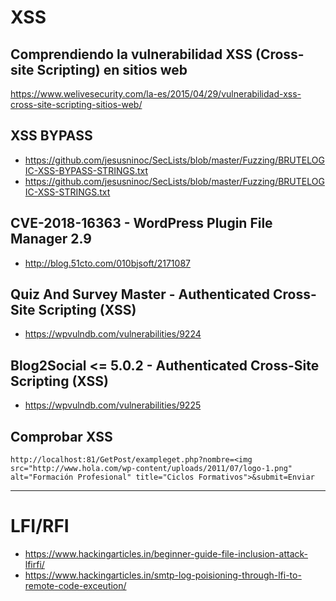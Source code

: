 # XSS
## Comprendiendo la vulnerabilidad XSS (Cross-site Scripting) en sitios web
https://www.welivesecurity.com/la-es/2015/04/29/vulnerabilidad-xss-cross-site-scripting-sitios-web/
## XSS BYPASS
* https://github.com/jesusninoc/SecLists/blob/master/Fuzzing/BRUTELOGIC-XSS-BYPASS-STRINGS.txt
* https://github.com/jesusninoc/SecLists/blob/master/Fuzzing/BRUTELOGIC-XSS-STRINGS.txt
## CVE-2018-16363 - WordPress Plugin File Manager 2.9
* http://blog.51cto.com/010bjsoft/2171087
## Quiz And Survey Master - Authenticated Cross-Site Scripting (XSS)
* https://wpvulndb.com/vulnerabilities/9224
## Blog2Social <= 5.0.2 - Authenticated Cross-Site Scripting (XSS)
* https://wpvulndb.com/vulnerabilities/9225
## Comprobar XSS
```
http://localhost:81/GetPost/exampleget.php?nombre=<img src="http://www.hola.com/wp-content/uploads/2011/07/logo-1.png" alt="Formación Profesional" title="Ciclos Formativos">&submit=Enviar
```

--------------

# LFI/RFI
* https://www.hackingarticles.in/beginner-guide-file-inclusion-attack-lfirfi/
* https://www.hackingarticles.in/smtp-log-poisioning-through-lfi-to-remote-code-exceution/
